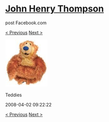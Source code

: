# [John Henry Thompson](../README.md)
post Facebook.com

[< Previous](2008-04-02-7.md) [Next >](2008-04-02-9.md)

[![](../media/2008-04-02/Teddies-7.jpg)](../README.md)

Teddies

2008-04-02 09:22:22

[< Previous](2008-04-02-7.md) [Next >](2008-04-02-9.md)
